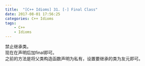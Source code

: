 ```yaml
---
title:  "[C++ Idioms] 31. [-] Final Class"
date: 2017-08-01 17:56:25
categories: C++ Idioms
tags:
    - C++
    - Idioms
---
```

禁止继承类。<!--more-->  
现在在声明后加final即可。  
之前的方法是将父类构造函数声明为私有，设置要继承的类为友元即可。  